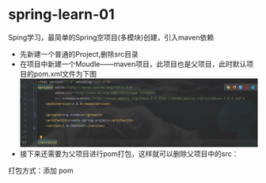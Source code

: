# spring-learn-01
Sping学习，最简单的Spring空项目(多模块)创建，引入maven依赖
- 先新建一个普通的Project,删除src目录
- 在项目中新建一个Moudle——maven项目，此项目也是父项目，此时默认项目的pom.xml文件为下图
![](https://github.com/Whongxing/spring-learn-01/blob/master/image/maven%E6%A8%A1%E5%9D%97%E5%88%9D%E5%A7%8B%E5%8C%96pom%E6%96%87%E4%BB%B6.PNG)
- 接下来还需要为父项目进行pom打包，这样就可以删除父项目中的src：

打包方式：添加  <packaging>pom</packaging>
